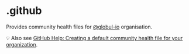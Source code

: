 # .github

Provides community health files for [@globul-io](https://github.com/globul-io) organisation.

:bulb: Also see [GitHub Help: Creating a default community health file for your organization](https://help.github.com/en/github/building-a-strong-community/creating-a-default-community-health-file-for-your-organization).
